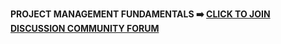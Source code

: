 **PROJECT MANAGEMENT FUNDAMENTALS ➡️ [CLICK TO JOIN DISCUSSION COMMUNITY FORUM](https://chat.whatsapp.com/JY0bs5r974rIfqZw4RQDSG)**
